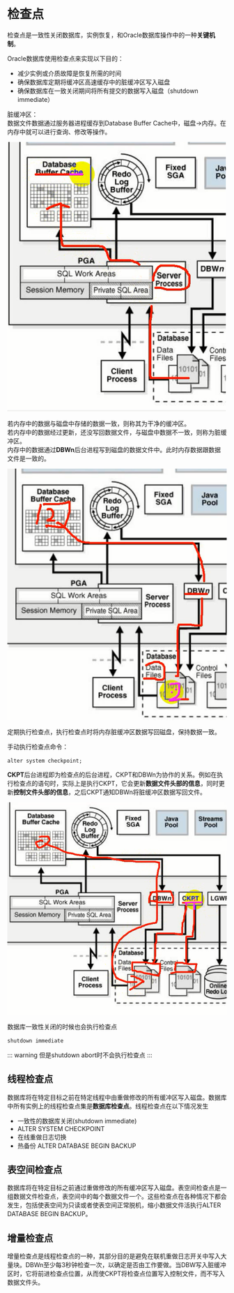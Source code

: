 # 检查点

检查点是一致性关闭数据库，实例恢复，和Oracle数据库操作中的一种**关键机制**。

Oracle数据库使用检查点来实现以下目的：
* 减少实例或介质故障是恢复所需的时间
* 确保数据库定期将缓冲区高速缓存中的脏缓冲区写入磁盘
* 确保数据库在一致关闭期间将所有提交的数据写入磁盘（shutdown immediate）

脏缓冲区：<br />
数据文件数据通过服务器进程缓存到Database Buffer Cache中，磁盘->内存。在内存中就可以进行查询、修改等操作。

![](./assets/2023-04-19-16-49-13.png)

若内存中的数据与磁盘中存储的数据一致，则称其为干净的缓冲区。<br />
若内存中的数据经过更新，还没写回数据文件，与磁盘中数据不一致，则称为脏缓冲区。<br />
内存中的数据通过**DBWn**后台进程写到磁盘的数据文件中。此时内存数据跟数据文件是一致的。

![](./assets/2023-04-19-16-54-02.png)

定期执行检查点，执行检查点时将内存脏缓冲区数据写回磁盘，保持数据一致。

手动执行检查点命令：

```shell
alter system checkpoint;
```

**CKPT**后台进程即为检查点的后台进程，CKPT和DBWn为协作的关系。例如在执行检查点的语句时，实际上是执行CKPT，它会更新**数据文件头部的信息**，同时更新**控制文件头部的信息**，之后CKPT通知DBWn将脏缓冲区数据写回文件。

![](./assets/2023-04-19-16-58-22.png)

数据库一致性关闭的时候也会执行检查点
```sh
shutdown immediate
```

::: warning
但是shutdown abort时不会执行检查点
:::

## 线程检查点
数据库将在特定目标之前在特定线程中由重做修改的所有缓冲区写入磁盘。数据库中所有实例上的线程检查点集是**数据库检查点**。线程检查点在以下情况发生
* 一致性的数据库关闭(shutdown immediate)
* ALTER SYSTEM CHECKPOINT
* 在线重做日志切换
* 热备份 ALTER DATABASE BEGIN BACKUP

## 表空间检查点
数据库将在特定目标之前通过重做修改的所有缓冲区写入磁盘。表空间检查点是一组数据文件检查点，表空间中的每个数据文件一个。这些检查点在各种情况下都会发生，包括使表空间为只读或者使表空间正常脱机，缩小数据文件活执行ALTER DATABASE BEGIN BACKUP。

## 增量检查点
增量检查点是线程检查点的一种，其部分目的是避免在联机重做日志开关中写入大量块。DBWn至少每3秒钟检查一次，以确定是否由工作要做。当DBW写入脏缓冲区时，它将前进检查点位置，从而使CKPT将检查点位置写入控制文件，而不写入数据文件头。
